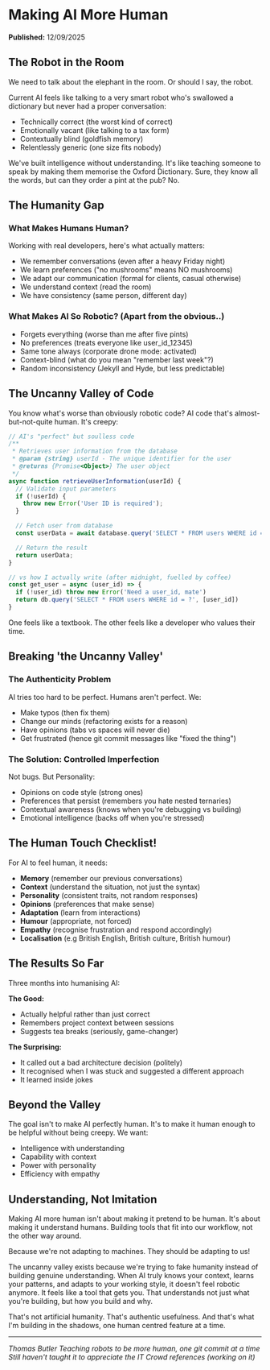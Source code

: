 # Making AI More Human

**Published:** 12/09/2025

## The Robot in the Room

We need to talk about the elephant in the room. Or should I say, the robot.

Current AI feels like talking to a very smart robot who's swallowed a dictionary but never had a proper conversation:
- Technically correct (the worst kind of correct)
- Emotionally vacant (like talking to a tax form)
- Contextually blind (goldfish memory)
- Relentlessly generic (one size fits nobody)

We've built intelligence without understanding. It's like teaching someone to speak by making them memorise the Oxford Dictionary. Sure, they know all the words, but can they order a pint at the pub? No.

## The Humanity Gap

### What Makes Humans Human?

Working with real developers, here's what actually matters:
- We remember conversations (even after a heavy Friday night)
- We learn preferences ("no mushrooms" means NO mushrooms)
- We adapt our communication (formal for clients, casual otherwise)
- We understand context (read the room)
- We have consistency (same person, different day)

### What Makes AI So Robotic? (Apart from the obvious..)

- Forgets everything (worse than me after five pints)
- No preferences (treats everyone like user_id_12345)
- Same tone always (corporate drone mode: activated)
- Context-blind (what do you mean "remember last week"?)
- Random inconsistency (Jekyll and Hyde, but less predictable)

## The Uncanny Valley of Code

You know what's worse than obviously robotic code? AI code that's almost-but-not-quite human. It's creepy:

```javascript
// AI's "perfect" but soulless code
/**
 * Retrieves user information from the database
 * @param {string} userId - The unique identifier for the user
 * @returns {Promise<Object>} The user object
 */
async function retrieveUserInformation(userId) {
  // Validate input parameters
  if (!userId) {
    throw new Error('User ID is required');
  }

  // Fetch user from database
  const userData = await database.query('SELECT * FROM users WHERE id = ?', [userId]);

  // Return the result
  return userData;
}

// vs how I actually write (after midnight, fuelled by coffee)
const get_user = async (user_id) => {
  if (!user_id) throw new Error('Need a user_id, mate')
  return db.query('SELECT * FROM users WHERE id = ?', [user_id])
}
```

One feels like a textbook. The other feels like a developer who values their time.

## Breaking 'the Uncanny Valley'

### The Authenticity Problem
AI tries too hard to be perfect. Humans aren't perfect. We:
- Make typos (then fix them)
- Change our minds (refactoring exists for a reason)
- Have opinions (tabs vs spaces will never die)
- Get frustrated (hence git commit messages like "fixed the thing")

### The Solution: Controlled Imperfection
Not bugs. But Personality:
- Opinions on code style (strong ones)
- Preferences that persist (remembers you hate nested ternaries)
- Contextual awareness (knows when you're debugging vs building)
- Emotional intelligence (backs off when you're stressed)

## The Human Touch Checklist!

For AI to feel human, it needs:

- **Memory** (remember our previous conversations)
- **Context** (understand the situation, not just the syntax)
- **Personality** (consistent traits, not random responses)
- **Opinions** (preferences that make sense)
- **Adaptation** (learn from interactions)
- **Humour** (appropriate, not forced)
- **Empathy** (recognise frustration and respond accordingly)
- **Localisation** (e.g British English, British culture, British humour)

## The Results So Far

Three months into humanising AI:

**The Good:**
- Actually helpful rather than just correct
- Remembers project context between sessions
- Suggests tea breaks (seriously, game-changer)

**The Surprising:**
- It called out a bad architecture decision (politely)
- It recognised when I was stuck and suggested a different approach
- It learned inside jokes

## Beyond the Valley

The goal isn't to make AI perfectly human. It's to make it human enough to be helpful without being creepy. We want:

- Intelligence with understanding
- Capability with context
- Power with personality
- Efficiency with empathy

## Understanding, Not Imitation

Making AI more human isn't about making it pretend to be human. 
It's about making it understand humans. 
Building tools that fit into our workflow, not the other way around.

Because we're not adapting to machines. They should be adapting to us!

The uncanny valley exists because we're trying to fake humanity instead of building genuine understanding. 
When AI truly knows your context, learns your patterns, and adapts to your working style, it doesn't feel robotic anymore. It feels like a tool that gets you. 
That understands not just what you're building, but how you build and why.

That's not artificial humanity. That's authentic usefulness. 
And that's what I'm building in the shadows, one human centred feature at a time.

---

*Thomas Butler*
*Teaching robots to be more human, one git commit at a time*
*Still haven't taught it to appreciate the IT Crowd references (working on it)*
